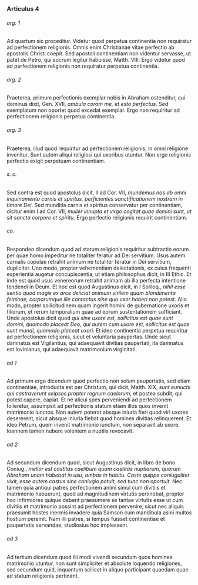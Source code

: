 ### Articulus 4

###### arg. 1
Ad quartum sic proceditur. Videtur quod perpetua continentia non requiratur ad perfectionem religionis. Omnis enim Christianae vitae perfectio ab apostolis Christi coepit. Sed apostoli continentiam non videntur servasse, ut patet de Petro, qui socrum legitur habuisse, Matth. VIII. Ergo videtur quod ad perfectionem religionis non requiratur perpetua continentia.

###### arg. 2
Praeterea, primum perfectionis exemplar nobis in Abraham ostenditur, cui dominus dixit, Gen. XVII, *ambula coram me, et esto perfectus*. Sed exemplatum non oportet quod excedat exemplar. Ergo non requiritur ad perfectionem religionis perpetua continentia.

###### arg. 3
Praeterea, illud quod requiritur ad perfectionem religionis, in omni religione invenitur. Sunt autem aliqui religiosi qui uxoribus utuntur. Non ergo religionis perfectio exigit perpetuam continentiam.

###### s. c.
Sed contra est quod apostolus dicit, II ad Cor. VII, *mundemus nos ab omni inquinamento carnis et spiritus, perficientes sanctificationem nostram in timore Dei*. Sed munditia carnis et spiritus conservatur per continentiam, dicitur enim I ad Cor. VII, *mulier innupta et virgo cogitat quae domini sunt, ut sit sancta corpore et spiritu*. Ergo perfectio religionis requirit continentiam.

###### co.
Respondeo dicendum quod ad statum religionis requiritur subtractio eorum per quae homo impeditur ne totaliter feratur ad Dei servitium. Usus autem carnalis copulae retrahit animum ne totaliter feratur in Dei servitium, dupliciter. Uno modo, propter vehementiam delectationis, ex cuius frequenti experientia augetur concupiscentia, ut etiam philosophus dicit, in III Ethic. Et inde est quod usus venereorum retrahit animam ab illa perfecta intentione tendendi in Deum. Et hoc est quod Augustinus dicit, in I Soliloq., *nihil esse sentio quod magis ex arce deiiciat animum virilem quam blandimenta feminae, corporumque ille contactus sine quo uxor haberi non potest*. Alio modo, propter sollicitudinem quam ingerit homini de gubernatione uxoris et filiorum, et rerum temporalium quae ad eorum sustentationem sufficiant. Unde apostolus dicit quod *qui sine uxore est, sollicitus est quae sunt domini, quomodo placeat Deo, qui autem cum uxore est, sollicitus est quae sunt mundi, quomodo placeat uxori*. Et ideo continentia perpetua requiritur ad perfectionem religionis, sicut et voluntaria paupertas. Unde sicut damnatus est Vigilantius, qui adaequavit divitias paupertati; ita damnatus est Iovinianus, qui adaequavit matrimonium virginitati.

###### ad 1
Ad primum ergo dicendum quod perfectio non solum paupertatis, sed etiam continentiae, introducta est per Christum, qui dicit, Matth. XIX, *sunt eunuchi qui castraverunt seipsos propter regnum caelorum*, et postea subdit, qui potest capere, capiat. Et ne alicui spes perveniendi ad perfectionem tolleretur, assumpsit ad perfectionis statum etiam illos quos invenit matrimonio iunctos. Non autem poterat absque iniuria fieri quod viri uxores desererent, sicut absque iniuria fiebat quod homines divitias relinquerent. Et ideo Petrum, quem invenit matrimonio iunctum, non separavit ab uxore. Ioannem tamen nubere volentem a nuptiis revocavit.

###### ad 2
Ad secundum dicendum quod, sicut Augustinus dicit, in libro de bono Coniug., *melior est castitas caelibum quam castitas nuptiarum, quarum Abraham unam habebat in usu, ambas in habitu. Caste quippe coniugaliter vixit, esse autem castus sine coniugio potuit, sed tunc non oportuit*. Nec tamen quia antiqui patres perfectionem animi simul cum divitiis et matrimonio habuerunt, quod ad magnitudinem virtutis pertinebat, propter hoc infirmiores quique debent praesumere se tantae virtutis esse ut cum divitiis et matrimonio possint ad perfectionem pervenire, sicut nec aliquis praesumit hostes inermis invadere quia Samson cum mandibula asini multos hostium peremit. Nam illi patres, si tempus fuisset continentiae et paupertatis servandae, studiosius hoc implessent.

###### ad 3
Ad tertium dicendum quod illi modi vivendi secundum quos homines matrimonio utuntur, non sunt simpliciter et absolute loquendo religiones, sed secundum quid, inquantum scilicet in aliquo participant quaedam quae ad statum religionis pertinent.

